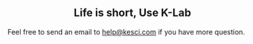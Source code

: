 ## <center>Life is short, Use K-Lab</center>
Feel free to send an email to help@kesci.com if you have more question.